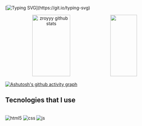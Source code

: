 
[![Typing SVG](https://readme-typing-svg.herokuapp.com/?color=8031A7&size=25&center=true&vCenter=true&width=1000&lines=Hi,+my+name+is+Roberto+"zroyyy"+Arimura;I'm+16+years+old;I'm+from+Brasil,+SP;I'm+studying+systems+development+at+Etec+de+Peruíbe;)](https://git.io/typing-svg)

<div align="center">  
  <img width="49%" height="195px" src="https://github-readme-stats.vercel.app/api?username=zroyyy&show_icons=true&theme=midnight-purple" alt="zroyyy github stats" /> 
  <img width="41%" height="195px" src="https://github-readme-stats.vercel.app/api/top-langs/?username=zroyyy&theme=midnight-purple" />
</div>


[![Ashutosh's github activity graph](https://github-readme-activity-graph.cyclic.app/graph?username=zroyyy&bg_color=0d1117&color=7f3ace&line=7f3ace&point=403d3d&area=true&hide_border=true)](https://github.com/ashutosh00710/github-readme-activity-graph)

## Tecnologies that I use

<div align="center" style="display: inline-block"><br/>
    <img align="center" alt="html5" src="https://img.shields.io/badge/HTML5-E34F26?style=for-the-badge&logo=html5&logoColor=white">
    <img align="center" alt="css" src="https://img.shields.io/badge/CSS3-1572B6?style=for-the-badge&logo=css3&logoColor=white">
    <img align="center" alt="js" src="https://img.shields.io/badge/JavaScript-F7DF1E?style=for-the-badge&logo=javascript&logoColor=black">
    
</div><br/>

